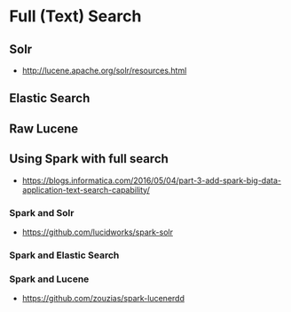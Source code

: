 # Full (Text) Search

## Solr

* http://lucene.apache.org/solr/resources.html


## Elastic Search


## Raw Lucene


## Using Spark with full search

* https://blogs.informatica.com/2016/05/04/part-3-add-spark-big-data-application-text-search-capability/

### Spark and Solr

* https://github.com/lucidworks/spark-solr

### Spark and Elastic Search


### Spark and Lucene

* https://github.com/zouzias/spark-lucenerdd
